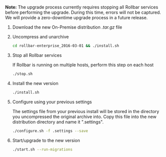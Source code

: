 **Note:** The upgrade process currently requires stopping all Rollbar services before performing the upgrade. 
During this time, errors will not be captured. We will provide a zero-downtime upgrade process in 
a future release.

1. Download the new On-Premise distribution *.tar.gz* file
2. Uncompress and unarchive

   ```sh
   cd rollbar-enterprise_2016-03-01 && ./install.sh
   ```
3. Stop all Rollbar services
   
   If Rollbar is running on multiple hosts, perform this step on each host
   
   ```sh
   ./stop.sh
   ```
4. Install the new version

   ```sh
   ./install.sh
   ```
5. Configure using your previous settings

   The settings file from your previous install will be stored in the directory 
   you uncompressed the original archive into. Copy this file into the new distribution directory
   and name it ".settings".
   
   ```sh
   ./configure.sh -f .settings --save
   ```
6. Start/upgrade to the new version

   ```sh
   ./start.sh --run-migrations
   ```
